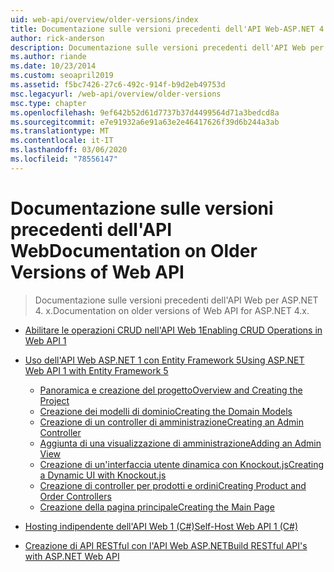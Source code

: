 ```yaml
---
uid: web-api/overview/older-versions/index
title: Documentazione sulle versioni precedenti dell'API Web-ASP.NET 4. x
author: rick-anderson
description: Documentazione sulle versioni precedenti dell'API Web per ASP.NET 4. x.
ms.author: riande
ms.date: 10/23/2014
ms.custom: seoapril2019
ms.assetid: f5bc7426-27c6-492c-914f-b9d2eb49753d
msc.legacyurl: /web-api/overview/older-versions
msc.type: chapter
ms.openlocfilehash: 9ef642b52d61d7737b37d4499564d71a3bedcd8a
ms.sourcegitcommit: e7e91932a6e91a63e2e46417626f39d6b244a3ab
ms.translationtype: MT
ms.contentlocale: it-IT
ms.lasthandoff: 03/06/2020
ms.locfileid: "78556147"
---
```

# <a name="documentation-on-older-versions-of-web-api"></a><span data-ttu-id="b3516-103">Documentazione sulle versioni precedenti dell'API Web</span><span class="sxs-lookup"><span data-stu-id="b3516-103">Documentation on Older Versions of Web API</span></span>

> <span data-ttu-id="b3516-104">Documentazione sulle versioni precedenti dell'API Web per ASP.NET 4. x.</span><span class="sxs-lookup"><span data-stu-id="b3516-104">Documentation on older versions of Web API for ASP.NET 4.x.</span></span>

- [<span data-ttu-id="b3516-105">Abilitare le operazioni CRUD nell'API Web 1</span><span class="sxs-lookup"><span data-stu-id="b3516-105">Enabling CRUD Operations in Web API 1</span></span>](creating-a-web-api-that-supports-crud-operations.md)
- [<span data-ttu-id="b3516-106">Uso dell'API Web ASP.NET 1 con Entity Framework 5</span><span class="sxs-lookup"><span data-stu-id="b3516-106">Using ASP.NET Web API 1 with Entity Framework 5</span></span>](using-web-api-1-with-entity-framework-5/index.md)

    - [<span data-ttu-id="b3516-107">Panoramica e creazione del progetto</span><span class="sxs-lookup"><span data-stu-id="b3516-107">Overview and Creating the Project</span></span>](using-web-api-1-with-entity-framework-5/using-web-api-with-entity-framework-part-1.md)
    - [<span data-ttu-id="b3516-108">Creazione dei modelli di dominio</span><span class="sxs-lookup"><span data-stu-id="b3516-108">Creating the Domain Models</span></span>](using-web-api-1-with-entity-framework-5/using-web-api-with-entity-framework-part-2.md)
    - [<span data-ttu-id="b3516-109">Creazione di un controller di amministrazione</span><span class="sxs-lookup"><span data-stu-id="b3516-109">Creating an Admin Controller</span></span>](using-web-api-1-with-entity-framework-5/using-web-api-with-entity-framework-part-3.md)
    - [<span data-ttu-id="b3516-110">Aggiunta di una visualizzazione di amministrazione</span><span class="sxs-lookup"><span data-stu-id="b3516-110">Adding an Admin View</span></span>](using-web-api-1-with-entity-framework-5/using-web-api-with-entity-framework-part-4.md)
    - [<span data-ttu-id="b3516-111">Creazione di un'interfaccia utente dinamica con Knockout.js</span><span class="sxs-lookup"><span data-stu-id="b3516-111">Creating a Dynamic UI with Knockout.js</span></span>](using-web-api-1-with-entity-framework-5/using-web-api-with-entity-framework-part-5.md)
    - [<span data-ttu-id="b3516-112">Creazione di controller per prodotti e ordini</span><span class="sxs-lookup"><span data-stu-id="b3516-112">Creating Product and Order Controllers</span></span>](using-web-api-1-with-entity-framework-5/using-web-api-with-entity-framework-part-6.md)
    - [<span data-ttu-id="b3516-113">Creazione della pagina principale</span><span class="sxs-lookup"><span data-stu-id="b3516-113">Creating the Main Page</span></span>](using-web-api-1-with-entity-framework-5/using-web-api-with-entity-framework-part-7.md)
- [<span data-ttu-id="b3516-114">Hosting indipendente dell'API Web 1 (C#)</span><span class="sxs-lookup"><span data-stu-id="b3516-114">Self-Host Web API 1 (C#)</span></span>](self-host-a-web-api.md)
- [<span data-ttu-id="b3516-115">Creazione di API RESTful con l'API Web ASP.NET</span><span class="sxs-lookup"><span data-stu-id="b3516-115">Build RESTful API's with ASP.NET Web API</span></span>](build-restful-apis-with-aspnet-web-api.md)
